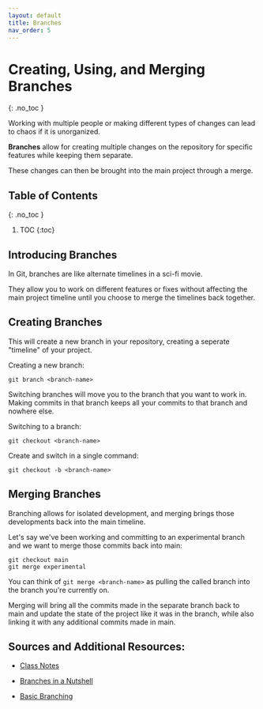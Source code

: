 ```yaml
---
layout: default
title: Branches
nav_order: 5
---
```


<!-- prettier-ignore-start -->

# Creating, Using, and Merging Branches 
{: .no_toc }

Working with multiple people or making different types of changes can lead to chaos if it is unorganized.

**Branches** allow for creating multiple changes on the repository for specific features while keeping them separate.

These changes can then be brought into the main project through a merge.

## Table of Contents
{: .no_toc }

1. TOC
{:toc}

<!-- prettier-ignore-end -->

## Introducing Branches

In Git, branches are like alternate timelines in a sci-fi movie.

They allow you to work on different features or fixes without affecting the main project timeline until you choose to merge the timelines back together.

## Creating Branches

This will create a new branch in your repository, creating a seperate "timeline" of your project.

Creating a new branch:

```
git branch <branch-name>
```

Switching branches will move you to the branch that you want to work in. Making commits in that branch keeps all your commits to that branch and nowhere else.

Switching to a branch:

```
git checkout <branch-name>
```

Create and switch in a single command:

```
git checkout -b <branch-name>
```

## Merging Branches

Branching allows for isolated development, and merging brings those developments
back into the main timeline.

Let's say we've been working and committing to an experimental branch and we want to merge those commits back into main:

```
git checkout main
git merge experimental
```

You can think of ```git merge <branch-name>``` as pulling the called branch into the branch you're currently on.

Merging will bring all the commits made in the separate branch back to main and update the state of the project like it was in the branch, while also linking it with any additional commits made in main.

## Sources and Additional Resources:
- [Class Notes](https://stungeye.github.io/Software-Development-And-Documentation-1/02-git-version-control-next-steps/index.html#21)

- [Branches in a Nutshell](https://git-scm.com/book/en/v2/Git-Branching-Branches-in-a-Nutshell)

- [Basic Branching](https://git-scm.com/book/en/v2/Git-Branching-Basic-Branching-and-Merging)
